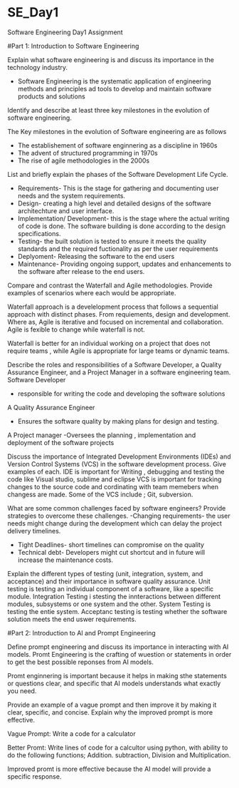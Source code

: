 # SE_Day1
Software Engineering Day1 Assignment

#Part 1: Introduction to Software Engineering

Explain what software engineering is and discuss its importance in the technology industry.

- Software Engineering is the systematic application of engineering methods and principles ad tools to develop and maintain software products and solutions


Identify and describe at least three key milestones in the evolution of software engineering.

The Key milestones in the evolution of Software engineering are as follows
- The establishement of software enginnering as a discipline in 1960s
- The advent of structured programming in 1970s
- The rise of agile methodologies in the 2000s

List and briefly explain the phases of the Software Development Life Cycle.
- Requirements- This is the stage for gathering and documenting user needs and the system requirements.
- Design- creating a high level and  detailed designs of the software architechture and user interface.
- Implementation/ Development- this is the stage where the actual writing of code is done. The software building is done according to the design specifications.
- Testing- the built solution is tested to ensure it meets the quality standards and the required fuctionality as per the user requirements
- Deplyoment- Releasing the software to the end users
- Maintenance- Providing ongoing support, updates and enhancements to the software after release to the end users.


Compare and contrast the Waterfall and Agile methodologies. Provide examples of scenarios where each would be appropriate.

Waterfall approach is a develelopment process that follows a sequential approach with distinct phases. From requiements, design and development. Where as, Agile is iterative and focused on incremental and collaboration. Agile is fexible to change while waterfall is not.

Waterfall is better for an individual working on a project that does not require teams , while Agile is appropriate for large teams or dynamic teams.


Describe the roles and responsibilities of a Software Developer, a Quality Assurance Engineer, and a Project Manager in a software engineering team.
Software Developer
- responsible for writing the code and developing the software solutions

A Quality Assurance Engineer
- Ensures the software quality by making plans for design and testing.

A Project manager
-Oversees the planning , implementation and deployment of the software projects

Discuss the importance of Integrated Development Environments (IDEs) and Version Control Systems (VCS) in the software development process. Give examples of each.
IDE is important for Writing , debugging and testing the code like Visual studio, sublime and eclipse
VCS is important for tracking changes to the source code and cordinating with team memebers when changess are made. Some of the VCS include ; Git, subversion.

What are some common challenges faced by software engineers? Provide strategies to overcome these challenges.
-Changing requirements- the user needs might change during the development which can delay the project delivery timelines.
- Tight Deadlines- short timelines can compromise on the quality
- Technical debt- Developers might cut shortcut and in future will increase the maintenance costs.

Explain the different types of testing (unit, integration, system, and acceptance) and their importance in software quality assurance.
Unit testing is testing  an individual component of a software, like a specific module.
Integration Testing i stesting the innteractions between different modules, subsystems or one system and the other.
System Testing is testing the entie system.
Acceptanc testing is testing whether the software solution meets the end uswer requirements.

#Part 2: Introduction to AI and Prompt Engineering


Define prompt engineering and discuss its importance in interacting with AI models.
Promt Engineering is the crafting of wuestion or statements in order to get the best possible reponses from AI models.

Promt enginnering is important because it helps in making sthe statements or questions clear, and specific that AI models understands what exactly you need.

Provide an example of a vague prompt and then improve it by making it clear, specific, and concise. Explain why the improved prompt is more effective.

Vague Prompt: Write a code for a calculator

Better Promt: Write lines of code for a calcultor using python, with ability to do the following functions; Addition. subtraction, Division and Multiplication.

Improved promt is more effective because the AI model will provide a specific response.
